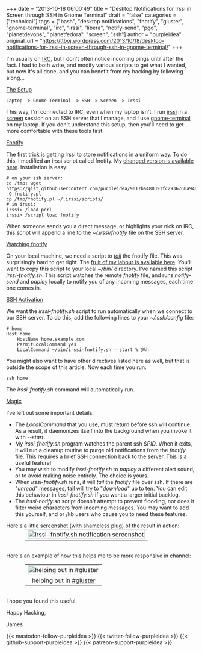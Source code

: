 +++
date = "2013-10-18 06:00:49"
title = "Desktop Notifications for Irssi in Screen through SSH in Gnome Terminal"
draft = "false"
categories = ["technical"]
tags = ["bash", "desktop notifications", "fnotify", "gluster", "gnome-terminal", "irc", "irssi", "libera", "notify-send", "pgo", "planetdevops", "planetfedora", "screen", "ssh"]
author = "purpleidea"
original_url = "https://ttboj.wordpress.com/2013/10/18/desktop-notifications-for-irssi-in-screen-through-ssh-in-gnome-terminal/"
+++

I'm usually on <a href="https://libera.chat/">IRC</a>, but I don't often notice incoming pings until after the fact. I had to both write, and modify various scripts to get what I wanted, but now it's all done, and you can benefit from my hacking by following along...

<span style="text-decoration:underline;">The Setup</span>
```
Laptop -> Gnome-Terminal -> SSH -> Screen -> Irssi
```
This way, I'm connected to IRC, even when my laptop isn't. I run <a href="http://irssi.org/">irssi</a> in a <a href="https://www.gnu.org/software/screen/">screen</a> session on an SSH server that I manage, and I use <a href="https://en.wikipedia.org/wiki/GNOME_Terminal">gnome-terminal</a> on my laptop. If you don't understand this setup, then you'll need to get more comfortable with these tools first.

<span style="text-decoration:underline;">Fnotify</span>

The first trick is getting irssi to store notifications in a uniform way. To do this, I modified an irssi script called fnotify. My <a href="https://gist.githubusercontent.com/purpleidea/9017ba480391fc2936760a94ae1791ac/raw/3e4ac1404e2f3836842fe3ae01d40b8b345f8155/fnotify.pl">changed version is available here</a>. Installation is easy:
```
# on your ssh server:
cd /tmp; wget https://gist.githubusercontent.com/purpleidea/9017ba480391fc2936760a94ae1791ac/raw/3e4ac1404e2f3836842fe3ae01d40b8b345f8155/fnotify.pl -O fnotify.pl
cp /tmp/fnotify.pl ~/.irssi/scripts/
# in irssi:
irssi> /load perl
irssi> /script load fnotify
```
When someone sends you a direct message, or highlights your nick on IRC, this script will append a line to the <em>~/.irssi/fnotify</em> file on the SSH server.

<span style="text-decoration:underline;">Watching fnotify</span>

On your local machine, we need a script to <em><a href="https://www.gnu.org/software/coreutils/manual/html_node/tail-invocation.html">tail</a></em> the fnotify file. This was surprisingly hard to get right. The <a href="https://gist.githubusercontent.com/purpleidea/531441fac2b439b1ab28b424c6eddc8a/raw/84aac2fd1f845aafb62aceb0c870a333d86c51e4/irssi-fnotify.sh">fruit of my labour is available here</a>. You'll want to copy this script to your local <em>~/bin/</em> directory. I've named this script <em>irssi-fnotify.sh</em>. This script watches the remote <em>fnotify</em> file, and runs <em>notify-send</em> and <em>paplay</em> locally to notify you of any incoming messages, each time one comes in.

<span style="text-decoration:underline;">SSH Activation</span>

We want the <em>irssi-fnotify.sh</em> script to run automatically when we connect to our SSH server. To do this, add the following lines to your <em>~/.ssh/config</em> file:
```
# home
Host home
    HostName home.example.com
    PermitLocalCommand yes
    LocalCommand ~/bin/irssi-fnotify.sh --start %r@%h
```
You might also want to have other directives listed here as well, but that is outside the scope of this article. Now each time you run:
```
ssh home
```
The <em>irssi-fnotify.sh</em> command will automatically run.

<span style="text-decoration:underline;">Magic</span>

I've left out some important details:
<ul>
	<li>The <em>LocalCommand</em> that you use, must return before ssh will continue. As a result, it daemonizes itself into the background when you invoke it with <em>--start</em>.</li>
	<li>My <em>irssi-fnotify.sh</em> program watches the parent ssh <em>$PID</em>. When it exits, it will run a cleanup routine to purge old notifications from the <em>fnotify</em> file. This requires a brief SSH connection back to the server. This is a useful feature!</li>
	<li>You may wish to modify <em>irssi-fnotify.sh</em> to <em>paplay</em> a different alert sound, or to avoid making noise entirely. The choice is yours.</li>
	<li>When <em>irssi-fnotify.sh</em> runs, it will <em>tail</em> the <em>fnotify</em> file over ssh. If there are "<em>unread</em>" messages, tail will try to "<em>download</em>" up to ten. You can edit this behaviour in <em>irssi-fnotify.sh</em> if you want a larger initial backlog.</li>
	<li>The <em>irssi-notify.sh</em> script doesn't attempt to prevent flooding, nor does it filter weird characters from incoming messages. You may want to add this yourself, and or /kb users who cause you to need these features.</li>
</ul>
Here's a little screenshot (with shameless plug) of the result in action:

<table style="text-align:center; width:80%; margin:0 auto;"><tr><td><a href="irssi-fnotify.png"><img alt="irssi-fnotify.sh notification screenshot" src="irssi-fnotify.png" width="100%" height="100%" /></a></td></tr></table></br />

Here's an example of how this helps me to be more responsive in channel:

<table style="text-align:center; width:80%; margin:0 auto;"><tr><td><a href="irssi-fnotify2.png"><img class="size-full wp-image-555" alt="helping out in #gluster" src="irssi-fnotify2.png" width="100%" height="100%" /></a></td></tr><tr><td> helping out in <a href="https://web.libera.chat/?channels=#gluster">#gluster</a></td></tr></table></br />

I hope you found this useful.

Happy Hacking,

James

{{< mastodon-follow-purpleidea >}}
{{< twitter-follow-purpleidea >}}
{{< github-support-purpleidea >}}
{{< patreon-support-purpleidea >}}
